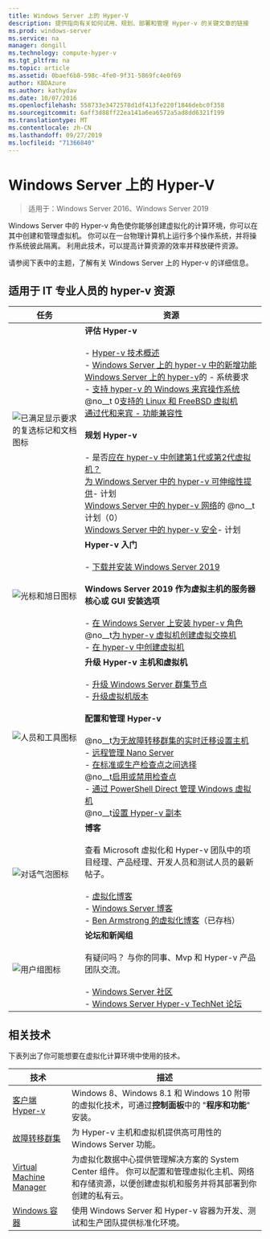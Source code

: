 ```yaml
---
title: Windows Server 上的 Hyper-V
description: 提供指向有关如何试用、规划、部署和管理 Hyper-v 的关键文章的链接
ms.prod: windows-server
ms.service: na
manager: dongill
ms.technology: compute-hyper-v
ms.tgt_pltfrm: na
ms.topic: article
ms.assetid: 0baef6b8-598c-4fe0-9f31-5869fc4e0f69
author: KBDAzure
ms.author: kathydav
ms.date: 10/07/2016
ms.openlocfilehash: 558733e3472578d1df413fe220f1846debc0f358
ms.sourcegitcommit: 6aff3d88ff22ea141a6ea6572a5ad8dd6321f199
ms.translationtype: MT
ms.contentlocale: zh-CN
ms.lasthandoff: 09/27/2019
ms.locfileid: "71366840"
---
```

# <a name="hyper-v-on-windows-server"></a>Windows Server 上的 Hyper-V

>适用于：Windows Server 2016、Windows Server 2019

Windows Server 中的 Hyper-v 角色使你能够创建虚拟化的计算环境，你可以在其中创建和管理虚拟机。 你可以在一台物理计算机上运行多个操作系统，并将操作系统彼此隔离。 利用此技术，可以提高计算资源的效率并释放硬件资源。

请参阅下表中的主题，了解有关 Windows Server 上的 Hyper-v 的详细信息。

## <a name="hyper-v-resources-for-it-pros"></a>适用于 IT 专业人员的 hyper-v 资源

|任务 |资源|
|---|---|
|![已满足显示要求的复选标记和文档图标](media/All_Symbols_MeetsRequirements.png)|**评估 Hyper-v**<br /><br />- [Hyper-v 技术概述](Hyper-V-Technology-Overview.md)<br />- [Windows Server 上的 hyper-v 中的新增功能](What-s-new-in-Hyper-V-on-Windows.md)<br />[Windows Server 上的 hyper-v](System-requirements-for-Hyper-V-on-Windows.md)的 -  系统要求<br />- [支持 hyper-v 的 Windows 来宾操作系统](Supported-Windows-guest-operating-systems-for-Hyper-V-on-Windows.md) <br />@no__t 0[支持的 Linux 和 FreeBSD 虚拟机](Supported-Linux-and-FreeBSD-virtual-machines-for-Hyper-V-on-Windows.md)<br />[通过代和来宾 -  功能兼容性](Hyper-V-feature-compatibility-by-generation-and-guest.md) <br /><br />**规划 Hyper-v**<br /><br />-  是否[应在 hyper-v 中创建第1代或第2代虚拟机？](plan/Should-I-create-a-generation-1-or-2-virtual-machine-in-Hyper-V.md) <br />[为 Windows Server 中的 hyper-v 可伸缩性提供](plan/plan-hyper-v-scalability-in-windows-server.md)-  计划 <br />[Windows Server 中的 hyper-v 网络](plan/plan-hyper-v-networking-in-windows-server.md)的 @no__t 计划（0） <br />[Windows Server 中的 hyper-v 安全](plan/plan-hyper-v-security-in-windows-server.md)-  计划|
|![光标和旭日图标](media/All_Symbols_GetStarted.png)|**Hyper-v 入门**<br /><br />- [下载并安装 Windows Server 2019](https://www.microsoft.com/evalcenter/evaluate-windows-server-2019)<br /><br />**Windows Server 2019 作为虚拟主机的服务器核心或 GUI 安装选项**<br /><br />- [在 Windows Server 上安装 hyper-v 角色](get-started/Install-the-Hyper-V-role-on-Windows-Server.md)<br />@no__t[为 hyper-v 虚拟机创建虚拟交换机](get-started/Create-a-virtual-switch-for-Hyper-V-virtual-machines.md)<br />- [在 hyper-v 中创建虚拟机](get-started/Create-a-virtual-machine-in-Hyper-V.md)|
|![人员和工具图标](media/All_Symbols_Administrator.png)|**升级 Hyper-v 主机和虚拟机**<br /><br />- [升级 Windows Server 群集节点](../../failover-clustering/Cluster-Operating-System-Rolling-Upgrade.md)<br />- [升级虚拟机版本](deploy/Upgrade-virtual-machine-version-in-Hyper-V-on-Windows-or-Windows-Server.md)<br /><br />**配置和管理 Hyper-v**<br /><br />@no__t[为无故障转移群集的实时迁移设置主机](deploy/Set-up-hosts-for-live-migration-without-Failover-Clustering.md)<br />- [远程管理 Nano Server](../../get-started/manage-nano-server.md)<br />- [在标准或生产检查点之间选择](manage/Choose-between-standard-or-production-checkpoints-in-Hyper-V.md)<br />@no__t[启用或禁用检查点](manage/Enable-or-disable-checkpoints-in-Hyper-V.md)<br />- [通过 PowerShell Direct 管理 Windows 虚拟机](manage/Manage-Windows-virtual-machines-with-PowerShell-Direct.md)<br />@no__t[设置 Hyper-v 副本](manage/Set-up-Hyper-V-Replica.md)|
|![对话气泡图标](media/All_Symbols_Chat.png)|**博客**<br /><br />查看 Microsoft 虚拟化和 Hyper-v 团队中的项目经理、产品经理、开发人员和测试人员的最新帖子。<br /><br />- [虚拟化博客](https://blogs.technet.com/b/virtualization/)<br />- [Windows Server 博客](https://blogs.technet.com/b/windowsserver/)<br />- [Ben Armstrong 的虚拟化博客](https://blogs.msdn.com/b/virtual_pc_guy/)（已存档）|
|![用户组图标](media/All_Symbols_Users_Group.png)|**论坛和新闻组**<br /><br />有疑问吗？ 与你的同事、Mvp 和 Hyper-v 产品团队交流。<br /><br />- [Windows Server 社区](https://techcommunity.microsoft.com/t5/Windows-Server/ct-p/Windows-Server)<br />- [Windows Server Hyper-v TechNet 论坛](https://social.technet.microsoft.com/Forums/windowsserver/home?forum=winserverhyperv)|

## <a name="related-technologies"></a>相关技术

下表列出了你可能想要在虚拟化计算环境中使用的技术。

|技术|描述|
|--------------|---------------|
|[客户端 Hyper-v](https://docs.microsoft.com/virtualization/hyper-v-on-windows/index)|Windows 8、Windows 8.1 和 Windows 10 附带的虚拟化技术，可通过**控制面板**中的 "**程序和功能**" 安装。|
|[故障转移群集](https://docs.microsoft.com/windows-server/failover-clustering/whats-new-in-failover-clustering)|为 Hyper-v 主机和虚拟机提供高可用性的 Windows Server 功能。|
|[Virtual Machine Manager](https://docs.microsoft.com/system-center/vmm/overview)|为虚拟化数据中心提供管理解决方案的 System Center 组件。 你可以配置和管理虚拟化主机、网络和存储资源，以便创建虚拟机和服务并将其部署到你创建的私有云。|
|[Windows 容器](https://docs.microsoft.com/virtualization/windowscontainers/)|使用 Windows Server 和 Hyper-v 容器为开发、测试和生产团队提供标准化环境。|